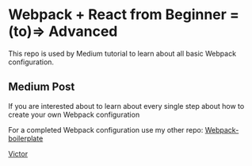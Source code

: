 # Webpack + React from Beginner =(to)=> Advanced

This repo is used by Medium tutorial to learn about all basic Webpack configuration.

## Medium Post

If you are interested about to learn about every single step about how to create your own Webpack configuration 

For a completed Webpack configuration use my other repo: [Webpack-boilerplate](https://github.com/victors1681/webpack-boilerplate)

[Victor](http://vsantos.info)
